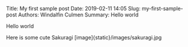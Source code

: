 Title: My first sample post
Date: 2019-02-11 14:05
Slug: my-first-sample-post
Authors: Windalfin Culmen
Summary: Hello world

Hello world

Here is some cute Sakuragi
[image]{static}/images/sakuragi.jpg

